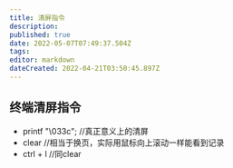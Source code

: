 ```yaml
---
title: 清屏指令
description: 
published: true
date: 2022-05-07T07:49:37.504Z
tags: 
editor: markdown
dateCreated: 2022-04-21T03:50:45.897Z
---
```


## 终端清屏指令

- printf "\033c";                 //真正意义上的清屏
- clear                                    //相当于换页，实际用鼠标向上滚动一样能看到记录
- ctrl + l                                  //同clear
